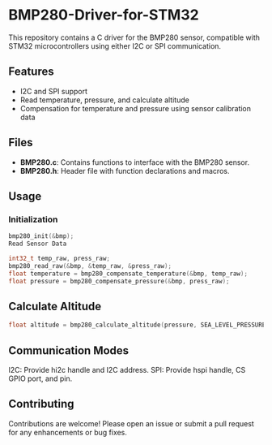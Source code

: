 # BMP280-Driver-for-STM32
This repository contains a C driver for the BMP280 sensor, compatible with STM32 microcontrollers using either I2C or SPI communication.
## Features

- I2C and SPI support
- Read temperature, pressure, and calculate altitude
- Compensation for temperature and pressure using sensor calibration data

## Files

- **BMP280.c**: Contains functions to interface with the BMP280 sensor.
- **BMP280.h**: Header file with function declarations and macros.

## Usage

### Initialization
```c
bmp280_init(&bmp);
Read Sensor Data

int32_t temp_raw, press_raw;
bmp280_read_raw(&bmp, &temp_raw, &press_raw);
float temperature = bmp280_compensate_temperature(&bmp, temp_raw);
float pressure = bmp280_compensate_pressure(&bmp, press_raw);
```
## Calculate Altitude
```c
float altitude = bmp280_calculate_altitude(pressure, SEA_LEVEL_PRESSURE);
```
## Communication Modes
I2C: Provide hi2c handle and I2C address.
SPI: Provide hspi handle, CS GPIO port, and pin.

## Contributing
Contributions are welcome! Please open an issue or submit a pull request for any enhancements or bug fixes.

